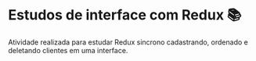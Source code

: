 # Estudos de interface com Redux :books:

Atividade realizada para estudar Redux sincrono cadastrando, ordenado e deletando clientes em uma interface.

